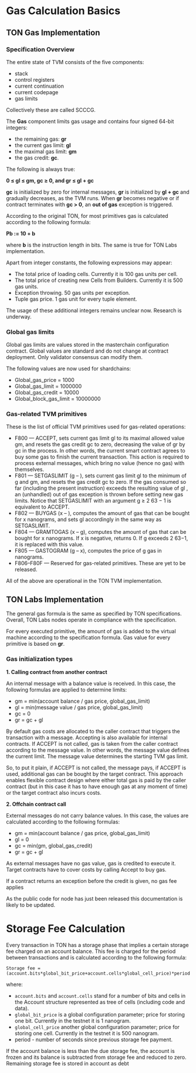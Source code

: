 # Gas Calculation Basics

## TON Gas Implementation

### **Specification Overview**

The entire state of TVM consists of the five components:

- stack
- control registers
- current continuation
- current codepage
- gas limits

Collectively these are called SCCCG.

The **Gas** component limits gas usage and сontains four signed 64-bit integers:

- the remaining gas: **gr**
- the current gas limit: **gl**
- the maximal gas limit: **gm**
- the gas credit: **gc**.

The following is always true:

**0 ≤ gl ≤ gm, gc ≥ 0, and gr ≤ gl + gc**

**gc** is initialized by zero for internal messages, **gr** is initialized by **gl + gc** and gradually decreases, as the TVM runs. When **gr** becomes negative or if contract terminates with **gc > 0**, an **out of gas** exception is triggered.

According to the original TON, for most primitives gas is calculated according to the following formula:

**Pb := 10 + b**

where **b** is the instruction length in bits. The same is true for TON Labs implementation.

Apart from integer constants, the following expressions may appear:

- The total price of loading cells. Currently it is 100 gas units per cell.
- The total price of creating new Cells from Builders. Currently it is 500 gas units.
- Exception throwing. 50 gas units per exception.
- Tuple gas price. 1 gas unit for every tuple element.

The usage of these additional integers remains unclear now. Research is underway.

### Global gas limits

Global gas limits are values stored in the masterchain configuration contract. Global values are standard and do not change at contract deployment. Only validator consensus can modify them.

The following values are now used for shardchains:

- Global_gas_price = 1000
- Global_gas_limit = 1000000
- Global_gas_credit = 10000
- Global_block_gas_limit = 10000000

### Gas-related TVM primitives

These is the list of official TVM primitives used for gas-related operations:

- F800 — ACCEPT, sets current gas limit gl to its maximal allowed value gm, and resets the gas credit gc to zero, decreasing the value of gr by gc in the process. In other words, the current smart contract agrees to buy some gas to finish the current transaction. This action is required to process external messages, which bring no value (hence no gas) with themselves.
- F801 — SETGASLIMIT (g – ), sets current gas limit gl to the minimum of g and gm, and resets the gas credit gc to zero. If the gas consumed so far (including the present instruction) exceeds the resulting value of gl , an (unhandled) out of gas exception is thrown before setting new gas limits. Notice that SETGASLIMIT with an argument g ≥ 2 63 − 1 is equivalent to ACCEPT.
- F802 — BUYGAS (x – ), computes the amount of gas that can be bought for x nanograms, and sets gl accordingly in the same way as SETGASLIMIT.
- F804 — GRAMTOGAS (x – g), computes the amount of gas that can be bought for x nanograms. If x is negative, returns 0. If g exceeds 2 63−1, it is replaced with this value.
- F805 — GASTOGRAM (g – x), computes the price of g gas in nanograms.
- F806–F80F — Reserved for gas-related primitives. These are yet to be released.

All of the above are operational in the TON TVM implementation.

## TON Labs Implementation

The general gas formula is the same as specified by TON specifications. Overall, TON Labs nodes operate in compliance with the specification.

For every executed primitive, the amount of gas is added to the virtual machine according to the specification formula. Gas value for every primitive is based on **gr**.

### Gas initialization types

**1. Calling contract from another contract**

An internal message with a balance value is received. In this case, the following formulas are applied to determine limits:

- gm = min(account balance / gas price, global_gas_limit)
- gl = min(message value / gas price, global_gas_limit)
- gc = 0
- gr = gc + gl

By default gas costs are allocated to the caller contract that triggers the transaction with a message. Accepting is also available for internal contracts. If ACCEPT is not called, gas is taken from the caller contract according to the message value. In other words, the message value defines the current limit. The message value determines the starting TVM gas limit.

So, to put it plain, if ACCEPT is not called, the message pays, if ACCEPT is used, additional gas can be bought by the target contract. This approach enables flexible contract design where either total gas is paid by the caller contract (but in this case it has to have enough gas at any moment of time) or the target contract also incurs costs.

**2. Offchain contract call**

External messages do not carry balance values. In this case, the values are calculated according to the following formulas:

- gm = min(account balance / gas price, global_gas_limit)
- gl = 0
- gc = min(gm, global_gas_credit)
- gr = gc + gl

As external messages have no gas value, gas is credited to execute it. Target contracts have to cover costs by calling Accept to buy gas.

If a contract returns an exception before the credit is given, no gas fee applies

As the public code for node has just been released this documentation is likely to be updated.

# Storage Fee Calculation

Every transaction in TON has a storage phase that implies a certain storage fee charged on an account balance. This fee is charged for the period between transactions and is calculated according to the following formula:

```
Storage fee =(account.bits*global_bit_price+account.cells*global_cell_price)*period
```

where:

- `account.bits` and `account.cells` stand for a number of bits and cells in the Account structure represented as tree of cells (including code and data).
- `global_bit_price` is a global configuration parameter; price for storing one bit. Currently in the testnet it is 1 nanogram.
- `global_cell_price` another global configuration parameter; price for storing one cell. Currently in the testnet it is 500 nanogram.
- period - number of seconds since previous storage fee payment.

If the account balance is less than the due storage fee, the account is frozen and its balance is subtracted from storage fee and reduced to zero. Remaining storage fee is stored in account as debt

